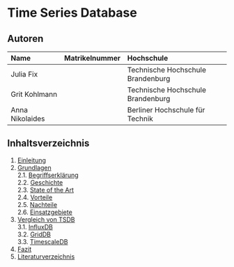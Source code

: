 # Time Series Database

## Autoren

| Name                | Matrikelnummer   | Hochschule                           | 
| :---                |    :---          |        :---                          | 
| Julia Fix           |            | Technische Hochschule Brandenburg    | 
| Grit Kohlmann       |            | Technische Hochschule Brandenburg    | 
| Anna Nikolaides     |            | Berliner Hochschule für Technik      | 

## Inhaltsverzeichnis
1. [Einleitung](1%20Einleitung.md)
2. [Grundlagen](2%20Grundlagen)\
2.1. [Begriffserklärung](2%20Grundlagen/2.1%20Begriffsklärung.md)\
2.2. [Geschichte](2%20Grundlagen/2.2%20Geschichte.md)\
2.3. [State of the Art](2%20Grundlagen/2.3%20State%20of%20the%20Art.md)\
2.4. [Vorteile](2%20Grundlagen/2.4%20Vorteile.md)\
2.5. [Nachteile](2%20Grundlagen/2.5%20Nachteile.md)\
2.6. [Einsatzgebiete](2%20Grundlagen/2.6%20Einsatzgebiete.md)
3. [Vergleich von TSDB](3%20Vergleich%20von%20TSDB)\
3.1. [InfluxDB](3%20Vergleich%20von%20TSDB/3.1%20InfluxDB.md)\
3.2. [GridDB](3%20Vergleich%20von%20TSDB/3.2%20GridDB.md)\
3.3. [TimescaleDB](3%20Vergleich%20von%20TSDB/3.3%20TimescaleDB.md)
4. [Fazit](4%20Fazit.md)
5. [Literaturverzeichnis](5%20Literaturverzeichnis.md)
